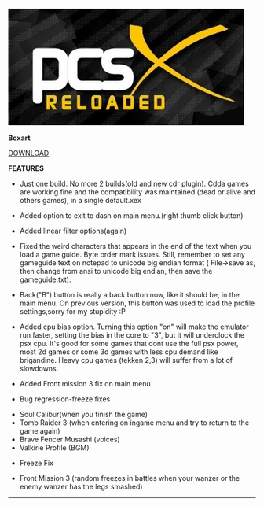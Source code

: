 ![alt text][logo]

[logo]: Docs/logo.jpg


<b>Boxart</b>

<a href="https://github.com/repoZONE/XBOX360/raw/master/Applications/Emulators/PlayStation/Docs/XBOX360_PSX.jpg">DOWNLOAD</a>




<b>FEATURES</b>

- Just one build. No more 2 builds(old and new cdr plugin). Cdda
  games are working fine and the compatibility was maintained (dead or
  alive and others games), in a single default.xex

- Added option to exit to dash on main menu.(right thumb click button)

- Added linear filter options(again)

- Fixed the weird characters that appears in the end of the text when you load a game guide. Byte order mark issues. Still, remember to
  set any gameguide text on notepad to unicode big endian format ( File->save as, then change from ansi to unicode big endian, then save the gameguide.txt).

- Back("B") button is really a back button now, like it should be, in the main menu. On previous version, this button was used to load the
  profile settings,sorry for my stupidity :P

- Added cpu bias option. Turning this option "on" will make the emulator run faster,
  setting the bias in the core to "3", but it
  will underclock the psx cpu. It's good for some
  games that dont use the full psx power, most 2d games or some
  3d games with less cpu demand like brigandine. Heavy cpu games (tekken 2,3) will suffer from a lot of slowdowns.

- Added Front mission 3 fix on main menu


* Bug regression-freeze fixes

- Soul Calibur(when you finish the game)
- Tomb Raider 3 (when entering on ingame menu and try to return to the game again)
- Brave Fencer Musashi (voices)
- Valkirie Profile (BGM)


* Freeze Fix

- Front Mission 3 (random freezes in battles when your wanzer or the enemy wanzer has the legs smashed)

-------------------------------------------------------------------------------------------------------------------------------------------- 
